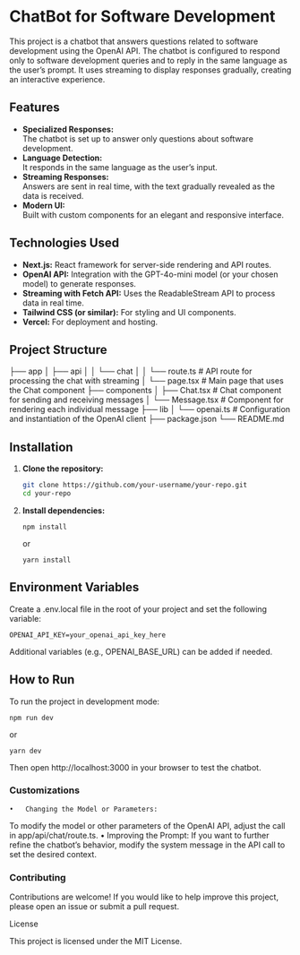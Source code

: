 # ChatBot for Software Development

This project is a chatbot that answers questions related to software development using the OpenAI API. The chatbot is configured to respond only to software development queries and to reply in the same language as the user’s prompt. It uses streaming to display responses gradually, creating an interactive experience.

## Features

- **Specialized Responses:**  
  The chatbot is set up to answer only questions about software development.
- **Language Detection:**  
  It responds in the same language as the user’s input.
- **Streaming Responses:**  
  Answers are sent in real time, with the text gradually revealed as the data is received.
- **Modern UI:**  
  Built with custom components for an elegant and responsive interface.

## Technologies Used

- **Next.js:** React framework for server-side rendering and API routes.
- **OpenAI API:** Integration with the GPT-4o-mini model (or your chosen model) to generate responses.
- **Streaming with Fetch API:** Uses the ReadableStream API to process data in real time.
- **Tailwind CSS (or similar):** For styling and UI components.
- **Vercel:** For deployment and hosting.

## Project Structure

├── app
│   ├── api
│   │   └── chat
│   │       └── route.ts         # API route for processing the chat with streaming
│   └── page.tsx                 # Main page that uses the Chat component
├── components
│   ├── Chat.tsx                 # Chat component for sending and receiving messages
│   └── Message.tsx              # Component for rendering each individual message
├── lib
│   └── openai.ts                # Configuration and instantiation of the OpenAI client
├── package.json
└── README.md

## Installation

1. **Clone the repository:**

   ```bash
   git clone https://github.com/your-username/your-repo.git
   cd your-repo
   ```

2.	**Install dependencies:**

    ```
    npm install
    ```
    or
    ```
    yarn install
    ```

## Environment Variables

Create a .env.local file in the root of your project and set the following variable:

```
OPENAI_API_KEY=your_openai_api_key_here
```

Additional variables (e.g., OPENAI_BASE_URL) can be added if needed.

## How to Run

To run the project in development mode:

```
npm run dev
```
or
```
yarn dev
```

Then open http://localhost:3000 in your browser to test the chatbot.

### Customizations
	•	Changing the Model or Parameters:
To modify the model or other parameters of the OpenAI API, adjust the call in app/api/chat/route.ts.
	•	Improving the Prompt:
If you want to further refine the chatbot’s behavior, modify the system message in the API call to set the desired context.

### Contributing

Contributions are welcome! If you would like to help improve this project, please open an issue or submit a pull request.

License

This project is licensed under the MIT License.